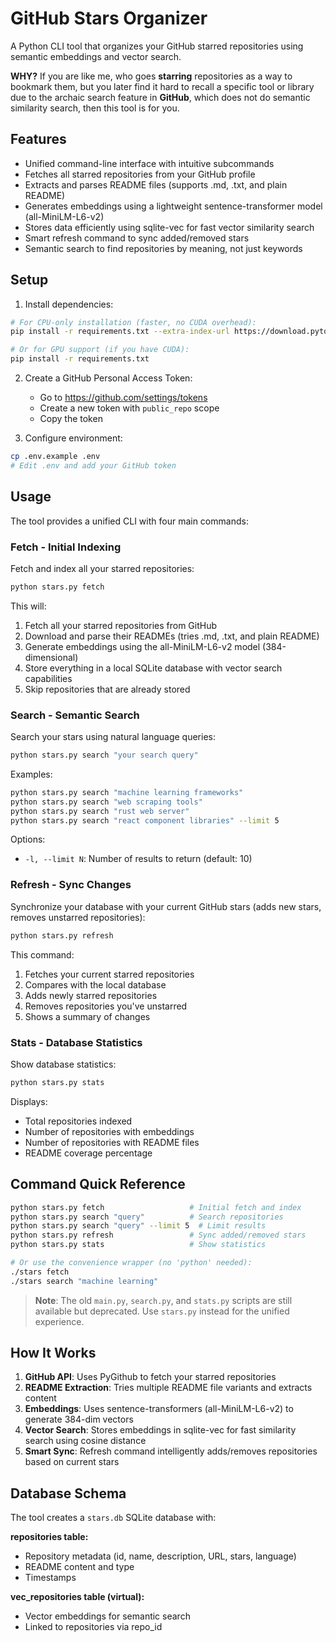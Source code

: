 # GitHub Stars Organizer

A Python CLI tool that organizes your GitHub starred repositories using semantic embeddings and vector search.

**WHY?** If you are like me, who goes **starring** repositories as a way to bookmark them, but you later find it hard to recall a specific tool or library due to the archaic search feature in **GitHub**, which does not do semantic similarity search, then this tool is for you.

## Features

- Unified command-line interface with intuitive subcommands
- Fetches all starred repositories from your GitHub profile
- Extracts and parses README files (supports .md, .txt, and plain README)
- Generates embeddings using a lightweight sentence-transformer model (all-MiniLM-L6-v2)
- Stores data efficiently using sqlite-vec for fast vector similarity search
- Smart refresh command to sync added/removed stars
- Semantic search to find repositories by meaning, not just keywords

## Setup

1. Install dependencies:
```bash
# For CPU-only installation (faster, no CUDA overhead):
pip install -r requirements.txt --extra-index-url https://download.pytorch.org/whl/cpu

# Or for GPU support (if you have CUDA):
pip install -r requirements.txt
```

2. Create a GitHub Personal Access Token:
   - Go to https://github.com/settings/tokens
   - Create a new token with `public_repo` scope
   - Copy the token

3. Configure environment:
```bash
cp .env.example .env
# Edit .env and add your GitHub token
```

## Usage

The tool provides a unified CLI with four main commands:

### Fetch - Initial Indexing

Fetch and index all your starred repositories:

```bash
python stars.py fetch
```

This will:
1. Fetch all your starred repositories from GitHub
2. Download and parse their READMEs (tries .md, .txt, and plain README)
3. Generate embeddings using the all-MiniLM-L6-v2 model (384-dimensional)
4. Store everything in a local SQLite database with vector search capabilities
5. Skip repositories that are already stored

### Search - Semantic Search

Search your stars using natural language queries:

```bash
python stars.py search "your search query"
```

Examples:
```bash
python stars.py search "machine learning frameworks"
python stars.py search "web scraping tools"
python stars.py search "rust web server"
python stars.py search "react component libraries" --limit 5
```

Options:
- `-l, --limit N`: Number of results to return (default: 10)

### Refresh - Sync Changes

Synchronize your database with your current GitHub stars (adds new stars, removes unstarred repositories):

```bash
python stars.py refresh
```

This command:
1. Fetches your current starred repositories
2. Compares with the local database
3. Adds newly starred repositories
4. Removes repositories you've unstarred
5. Shows a summary of changes

### Stats - Database Statistics

Show database statistics:

```bash
python stars.py stats
```

Displays:
- Total repositories indexed
- Number of repositories with embeddings
- Number of repositories with README files
- README coverage percentage

## Command Quick Reference

```bash
python stars.py fetch                   # Initial fetch and index
python stars.py search "query"          # Search repositories
python stars.py search "query" --limit 5  # Limit results
python stars.py refresh                 # Sync added/removed stars
python stars.py stats                   # Show statistics

# Or use the convenience wrapper (no 'python' needed):
./stars fetch
./stars search "machine learning"
```

> **Note**: The old `main.py`, `search.py`, and `stats.py` scripts are still available but deprecated. Use `stars.py` instead for the unified experience.

## How It Works

1. **GitHub API**: Uses PyGithub to fetch your starred repositories
2. **README Extraction**: Tries multiple README file variants and extracts content
3. **Embeddings**: Uses sentence-transformers (all-MiniLM-L6-v2) to generate 384-dim vectors
4. **Vector Search**: Stores embeddings in sqlite-vec for fast similarity search using cosine distance
5. **Smart Sync**: Refresh command intelligently adds/removes repositories based on current stars

## Database Schema

The tool creates a `stars.db` SQLite database with:

**repositories table:**
- Repository metadata (id, name, description, URL, stars, language)
- README content and type
- Timestamps

**vec_repositories table (virtual):**
- Vector embeddings for semantic search
- Linked to repositories via repo_id
